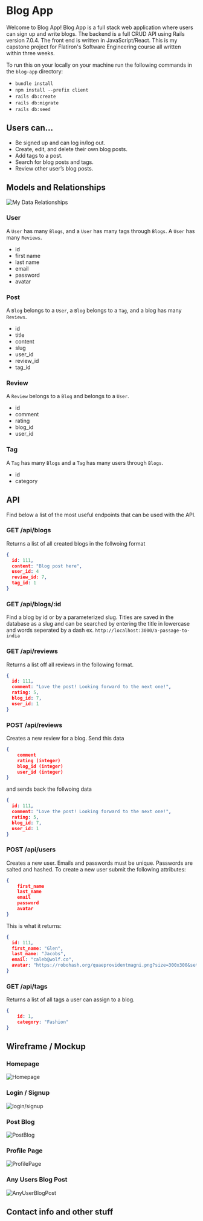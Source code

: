 # Blog App

Welcome to Blog App! Blog App is a full stack web application where users can sign up and write blogs. The backend is a full CRUD API using Rails version 7.0.4. The front end is written in JavaScript/React. This is my capstone project for Flatiron's Software Engineering course all written within three weeks.

To run this on your locally on your machine run the following commands in the `blog-app` directory:

* `bundle install`
* `npm install --prefix client`
* `rails db:create`
* `rails db:migrate`
* `rails db:seed`

## Users can... 
* Be signed up and can log in/log out.
* Create, edit, and delete their own blog posts.
* Add tags to a post.
* Search for blog posts and tags.
* Review other user’s blog posts.

## Models and Relationships

![My Data Relationships](wireframes/database-structure.png)

### User

A `User` has many `Blogs`, and a `User` has many tags through `Blogs`. A `User` has many `Reviews`.

* id
* first name 
* last name
* email
* password
* avatar 

### Post

A `Blog` belongs to a `User`, a `Blog` belongs to a `Tag`, and a blog has many `Reviews`.

* id
* title
* content
* slug
* user_id
* review_id
* tag_id

### Review

A `Review` belongs to a `Blog` and belongs to a `User`.

* id
* comment
* rating
* blog_id
* user_id

### Tag

A `Tag` has many `Blogs` and a `Tag` has many users through `Blogs`.

* id
* category

## API

Find below a list of the most useful endpoints that can be used with the API.

### GET /api/blogs

Returns a list of all created blogs in the follwoing format

```json
{
  id: 111,
  content: "Blog post here",
  user_id: 4
  review_id: 7,
  tag_id: 1
}
```

### GET /api/blogs/:id

Find a blog by id or by a parameterized slug. Titles are saved in the database as a slug and can be searched by entering the title in lowercase and words seperated by a dash ex. `http://localhost:3000/a-passage-to-india`

### GET /api/reviews

Returns a list off all reviews in the following format.

```json
{
  id: 111,
  comment: "Love the post! Looking forward to the next one!",
  rating: 5,
  blog_id: 7,
  user_id: 1
}
```

### POST /api/reviews

Creates a new review for a blog. Send this data

```json
{
    comment
    rating (integer)
    blog_id (integer)
    user_id (integer)
}
```

and sends back the follwoing data

```json
{
  id: 111,
  comment: "Love the post! Looking forward to the next one!",
  rating: 5,
  blog_id: 7,
  user_id: 1
}
```

### POST /api/users

Creates a new user. Emails and passwords must be unique. Passwords are salted and hashed. To create a new user submit the following attributes:

```json
{
    first_name
    last_name
    email
    password
    avatar
}
```

This is what it returns:

```json
{
  id: 111,
  first_name: "Glen",
  last_name: "Jacobs",
  email: "caleb@wolf.co",
  avatar: "https://robohash.org/quaeprovidentmagni.png?size=300x300&set=set1"
}
```

### GET /api/tags

Returns a list of all tags a user can assign to a blog.

```json
{
    id: 1,
    category: "Fashion"
}
```

## Wireframe / Mockup

### Homepage
![Homepage](wireframes/homepage.png)

### Login / Signup
![login/signup](wireframes/login-signup.png)

### Post Blog
![PostBlog](wireframes/post-blog-page.png)

### Profile Page
![ProfilePage](wireframes/profile-page.png)

### Any Users Blog Post
![AnyUserBlogPost](wireframes/any-user-blog-page.png)

## Contact info and other stuff